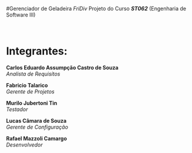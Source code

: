 #Gerenciador  de Geladeira <i>FriDiv</i> 
Projeto do Curso <b><i>ST062</b></i> (Engenharia de Software III)  
<br /><br />


# <b>Integrantes:</b><br />

<b>Carlos Eduardo Assumpção Castro de Souza</b> <br />
<i>Analista de Requisítos</i>

<b>Fabricio Talarico</b> <br />
<i>Gerente de Projetos</i>

<b>Murilo Jubertoni Tin</b> <br />
<i>Testador</i>

<b>Lucas Câmara de Souza</b> <br />
<i>Gerente de Configuração</i>

<b>Rafael Mazzoli Camargo</b> <br />
<i>Desenvolvedor</i>
